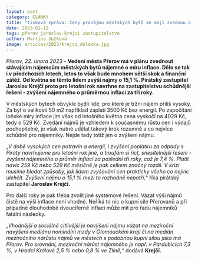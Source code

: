 ```yaml
---
layout: post
category: CLANKY
title: "tisková zpráva: Ceny pronájmu městských bytů se mají zvednou o inflaci 15,1 %. Piráti chtějí na zastupitelstvu navrhnout kompromisní řešení"
date: 2023-01-12
tags: přerov jaroslav-krejci zastupitelstvo
author: Martina Ježková
image: articles/2023/krejci_dolozka.jpg
---
```

*Přerov, 22. února 2023 -* **Vedení města Přerov má v plánu zvednout stávajícím nájemcům městských bytů nájemné o míru inflace. Dělo se tak i v předchozích letech, letos to však bude mnohem větší skok a finanční zátěž. Od května se těmto lidem zvýší nájmy o 15,1 %. Pirátský zastupitel Jaroslav Krejčí proto pro letošní rok navrhne na zastupitelstvu schůdnější řešení - zvýšení nájemného o průměrnou inflaci za tři roky.**


V městských bytech obvykle bydlí lidé, pro které je tržní nájem příliš vysoký. Za byt o velikosti 50 m2  například zaplatí 3500 Kč bez energií. Po započítání loňské míry inflace jim však od letošního května cena vyskočí na 4029 Kč, tedy o 529 Kč. Zvedání nájmů je vzhledem k současnému růstu cen i výdajů pochopitelné, je však nutné udělat takový krok rozumně a co nejvíce schůdně pro nájemníky. Nejde tady totiž jen o zvýšení nájmu. 


*„V době vysokých cen potravin a energií, i zvýšení poplatku za odpady s Piráty navrhujeme pro letošní rok jiné, a troufám si říct, snesitelnější řešení - zvýšení nájemného o průměr inflací za poslední tři roky, což je 7,4 %. Platit navíc 259 Kč nebo 529 Kč měsíčně je pak celkem značný rozdíl. V krizi musíme hledat způsoby, jak lidem zvyšování cen prakticky všeho co nejvíc ulehčit. Zvýšení nájmu o 15,1 % mezi to rozhodně nepatří,“* říká pirátský zastupitel **Jaroslav Krejčí.** 


Pro další roky je pak třeba zvolit jiné systémové řešení. Vázat výši nájmů čistě na výši inflace není vhodné. Neříká to nic o kupní síle Přerovanů a při případné dlouhodobé dvouciferné inflaci může mít pro řadu nájemníků fatální následky. 


*„Vhodnější a sociálně citlivější je navýšení nájmu vázat na meziroční navýšení mediánu nominální mzdy v Olomouckém kraji či na medián meziročního nárůstu nájmů ve městech s podobnou kupní silou jako má Přerov. Pro srovnání, meziroční nárůst nájemného je např. v Pardubicích 7,3 %, v Hradci Králové 2,5 % nebo 0,8 % ve Zlíně,“* dodává **Krejčí.**
